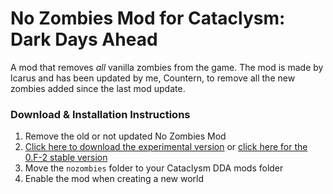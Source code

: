 # No Zombies Mod for Cataclysm: Dark Days Ahead

A mod that removes *all* vanilla zombies from the game.
The mod is made by lcarus and has been updated by me, Countern, to remove all the new zombies added since the last mod update.

### Download & Installation Instructions

1. Remove the old or not updated No Zombies Mod
2. [Click here to download the experimental version](https://www.github.com/Countern/nozombies/archive/master.zip) or [click here for the 0.F-2 stable version](https://github.com/Countern/nozombies/releases/tag/0.F-2)
3. Move the `nozombies` folder to your Cataclysm DDA mods folder
4. Enable the mod when creating a new world